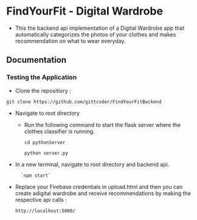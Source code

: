 
# FindYourFit - Digital Wardrobe

- This the backend api implementation of a Digital Wardrobe app that automatically categorizes the photos of your clothes and makes recommendation on what to wear everyday.












## Documentation

### Testing the Application

- Clone the repositiory :

`git clone https://github.com/gittcoder/FindYourFitBackend`

- Navigate to root directory
    - Run the following command to start the flask server where the clothes classifier is running.

        `cd pythonServer`

        `python server.py`
        

- In a new terminal, navigate to root directory and backend api.

        `npm start`
        

- Replace your Firebase credentials in upload.html and then you can create adigital wardrobe and receive recommendations by making the respective api calls :

     `http://localhost:5000/`

    

